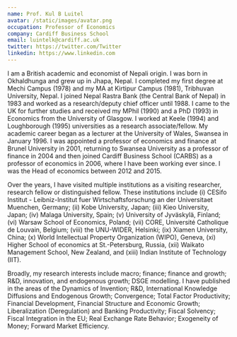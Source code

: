 ```yaml
---
name: Prof. Kul B Luitel
avatar: /static/images/avatar.png
occupation: Professor of Economics
company: Cardiff Business School
email: luintelk@cardiff.ac.uk
twitter: https://twitter.com/Twitter
linkedin: https://www.linkedin.com
---
```


I am a British academic and economist of Nepali origin. I was born in Okhaldhunga and grew up in Jhapa, Nepal. I completed my first degree at Mechi Campus (1978) and my MA at Kirtipur Campus (1981), Tribhuvan University, Nepal. I joined Nepal Rastra Bank (the Central Bank of Nepal) in 1983 and worked as a research/deputy chief officer until 1988. I came to the UK for further studies and received my MPhil (1990) and a PhD (1993) in Economics from the University of Glasgow. I worked at Keele (1994) and Loughborough (1995) universities as a research associate/fellow. My academic career began as a lecturer at the University of Wales, Swansea in January 1996. I was appointed a professor of economics and finance at Brunel University in 2001, returning to Swansea University as a professor of finance in 2004 and then joined Cardiff Business School (CARBS) as a professor of economics in 2006, where I have been working ever since. I was the Head of economics between 2012 and 2015.

Over the years, I have visited multiple institutions as a visiting researcher, research fellow or distinguished fellow. These institutions include (i) CESifo Institut - Leibniz-Institut fuer Wirtschaftsforschung an der Universitaet Muenchen, Germany; (ii) Kobe University, Japan; (iii) Kieo University, Japan; (iv) Malaga University, Spain; (v) University of Jyväskylä, Finland; (vi) Warsaw School of Economics, Poland; (vii) CORE, Université Catholique de Louvain, Belgium; (viii) the UNU-WIDER, Helsinki; (ix) Xiamen University, China; (x) World Intellectual Property Organization (WIPO), Geneva, (xi) Higher School of economics at St.-Petersburg, Russia, (xii) Waikato Management School, New Zealand, and (xiii) Indian Institute of Technology (IIT).

Broadly, my research interests include macro; finance; finance and growth; R&D, innovation, and endogenous growth; DSGE modelling. I have published in the areas of the Dynamics of Invention; R&D, International Knowledge Diffusions and Endogenous Growth; Convergence; Total Factor Productivity; Financial Development, Financial Structure and Economic Growth; Liberalization (Deregulation) and Banking Productivity; Fiscal Solvency; Fiscal Integration in the EU; Real Exchange Rate Behavior; Exogeneity of Money; Forward Market Efficiency.
